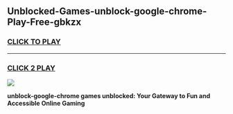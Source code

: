 
## Unblocked-Games-unblock-google-chrome-Play-Free-gbkzx
<h3>
<a href="https://premium76.site?title=unblock-google-chrome&ref=23A">CLICK TO PLAY</a></h3>
<hr>

<h3>
<a href="https://premium76.site?title=unblock-google-chrome&ref=23A">CLICK 2 PLAY</a>
  
</h3>

<a href="https://premium76.site?title=unblock-google-chrome&ref=23A"><img src="https://clearcache.store/games.png"></a>


**unblock-google-chrome games unblocked: Your Gateway to Fun and Accessible Online Gaming**
